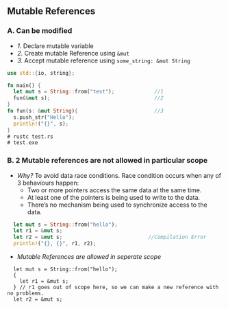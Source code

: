 ## Mutable References
### A. Can be modified
  - *1.* Declare mutable variable
  - *2.* Create mutable Reference using `&mut`
  - *3.* Accept mutable reference using `some_string: &mut String`
```rust
use std::{io, string};

fn main() {
  let mut s = String::from("test");             //1
  fun(&mut s);                                  //2
}
fn fun(s: &mut String){                         //3
  s.push_str("Hello");
  println!("{}", s);
}
# rustc test.rs
# test.exe
```

### B. 2 Mutable references are not allowed in particular scope
  - *Why?* To avoid data race conditions. Race condition occurs when any of 3 behaviours happen:
    - Two or more pointers access the same data at the same time.
    - At least one of the pointers is being used to write to the data.
    - There’s no mechanism being used to synchronize access to the data.
```rust
  let mut s = String::from("hello");
  let r1 = &mut s;
  let r2 = &mut s;                            //Compilation Error
  println!("{}, {}", r1, r2);
```
  - *Mutable References are allowed in seperate scope*
```rustc
  let mut s = String::from("hello");
  {
    let r1 = &mut s;
  } // r1 goes out of scope here, so we can make a new reference with no problems.
  let r2 = &mut s;
```
